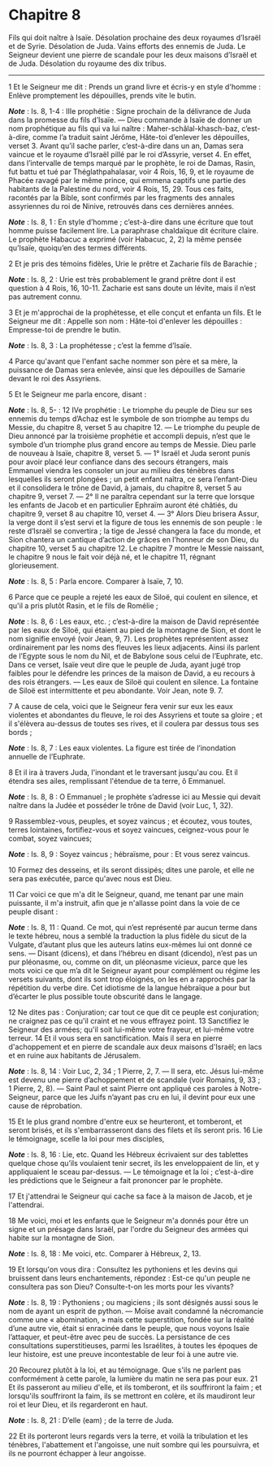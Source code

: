# Chapitre 8

Fils qui doit naître à Isaïe.
Désolation prochaine des deux royaumes d’Israël et de Syrie.
Désolation de Juda.
Vains efforts des ennemis de Juda.
Le Seigneur devient une pierre de scandale pour les deux maisons d’Israël et de Juda.
Désolation du royaume des dix tribus.

***

1 Et le Seigneur me dit : Prends un grand livre et écris-y en style d'homme : Enlève promptement les dépouilles, prends vite le butin.

***Note*** :  Is. 8, 1-4 : IIIe prophétie : Signe prochain de la délivrance de Juda dans la promesse du fils d’Isaïe. ― Dieu commande à Isaïe de donner un nom prophétique au fils qui va lui naître : Maher-schâlal-khasch-baz, c’est-à-dire, comme l’a traduit saint Jérôme, Hâte-toi d’enlever les dépouilles, verset 3. Avant qu’il sache parler, c’est-à-dire dans un an, Damas sera vaincue et le royaume d’Israël pillé par le roi d’Assyrie, verset 4. En effet, dans l’intervalle de temps marqué par le prophète, le roi de Damas, Rasin, fut battu et tué par Théglathpahalasar, voir 4 Rois, 16, 9, et le royaume de Phacée ravagé par le même prince, qui emmena captifs une partie des habitants de la Palestine du nord, voir 4 Rois, 15, 29. Tous ces faits, racontés par la Bible, sont confirmés par les fragments des annales assyriennes du roi de Ninive, retrouvés dans ces dernières années.

***Note*** :  Is. 8, 1 : En style d’homme ; c’est-à-dire dans une écriture que tout homme puisse facilement lire. La paraphrase chaldaïque dit écriture claire. Le prophète Habacuc a exprimé (voir Habacuc, 2, 2) la même pensée qu’Isaïe, quoiqu’en des termes différents.

2 Et je pris des témoins fidèles, Urie le prêtre et Zacharie fils de Barachie ;

***Note*** :  Is. 8, 2 : Urie est très probablement le grand prêtre dont il est question à 4 Rois, 16, 10-11. Zacharie est sans doute un lévite, mais il n’est pas autrement connu.

3 Et je m'approchai de la prophétesse, et elle conçut et enfanta un fils. Et le Seigneur me dit : Appelle son nom : Hâte-toi d'enlever les dépouilles : Empresse-toi de prendre le butin.

***Note*** :  Is. 8, 3 : La prophétesse ; c’est la femme d’Isaïe.

4 Parce qu'avant que l'enfant sache nommer son père et sa mère, la puissance de Damas sera enlevée, ainsi que les dépouilles de Samarie devant le roi des Assyriens.


5 Et le Seigneur me parla encore, disant :

***Note*** :  Is. 8, 5- : 12 IVe prophétie : Le triomphe du peuple de Dieu sur ses ennemis du temps d’Achaz est le symbole de son triomphe au temps du Messie, du chapitre 8, verset 5 au chapitre 12. ― Le triomphe du peuple de Dieu annoncé par la troisième prophétie et accompli depuis, n’est que le symbole d’un triomphe plus grand encore au temps de Messie. Dieu parle de nouveau à Isaïe, chapitre 8, verset 5. ― 1° Israël et Juda seront punis pour avoir placé leur confiance dans des secours étrangers, mais Emmanuel viendra les consoler un jour au milieu des ténèbres dans lesquelles ils seront plongées ; un petit enfant naîtra, ce sera l’enfant-Dieu et il consolidera le trône de David, à jamais, du chapitre 8, verset 5 au chapitre 9, verset 7. ― 2° Il ne paraîtra cependant sur la terre que lorsque les enfants de Jacob et en particulier Ephraïm auront été châtiés, du chapitre 9, verset 8 au chapitre 10, verset 4. ― 3° Alors Dieu brisera Assur, la verge dont il s’est servi et la figure de tous les ennemis de son peuple :
le reste d’Israël se convertira ; la tige de Jessé changera la face du monde, et Sion chantera un cantique d’action de grâces en l’honneur de son Dieu, du chapitre 10, verset 5 au chapitre 12. Le chapitre 7 montre le Messie naissant, le chapitre 9 nous le fait voir déjà né, et le chapitre 11, régnant glorieusement.

***Note*** :  Is. 8, 5 : Parla encore. Comparer à Isaïe, 7, 10.

6 Parce que ce peuple a rejeté les eaux de Siloë, qui coulent en silence, et qu'il a pris plutôt Rasin, et le fils de Romélie ;

***Note*** :  Is. 8, 6 : Les eaux, etc. ; c’est-à-dire la maison de David représentée par les eaux de Siloë, qui étaient au pied de la montagne de Sion, et dont le nom signifie envoyé (voir Jean, 9, 7). Les prophètes représentent assez ordinairement par les noms des fleuves les lieux adjacents. Ainsi ils parlent de l’Egypte sous le nom du Nil, et de Babylone sous celui de l’Euphrate, etc. Dans ce verset, Isaïe veut dire que le peuple de Juda, ayant jugé trop faibles pour le défendre les princes de la maison de David, a eu recours à des rois étrangers. ― Les eaux de Siloë qui coulent en silence. La fontaine de Siloë est intermittente et peu abondante. Voir Jean, note 9. 7.

7 A cause de cela, voici que le Seigneur fera venir sur eux les eaux violentes et abondantes du fleuve, le roi des Assyriens et toute sa gloire ; et il s'élèvera au-dessus de toutes ses rives, et il coulera par dessus tous ses bords ;

***Note*** :  Is. 8, 7 : Les eaux violentes. La figure est tirée de l’inondation annuelle de l’Euphrate.

8 Et il ira à travers Juda, l'inondant et le traversant jusqu'au cou. Et il étendra ses ailes, remplissant l'étendue de ta terre, ô Emmanuel.

***Note*** :  Is. 8, 8 : O Emmanuel ; le prophète s’adresse ici au Messie qui devait naître dans la Judée et posséder le trône de David (voir Luc, 1, 32).


9 Rassemblez-vous, peuples, et soyez vaincus ; et écoutez, vous toutes, terres lointaines, fortifiez-vous et soyez vaincues, ceignez-vous pour le combat, soyez vaincues;

***Note*** :  Is. 8, 9 : Soyez vaincus ; hébraïsme, pour : Et vous serez vaincus.

10 Formez des desseins, et ils seront dissipés; dites une parole, et elle ne sera pas exécutée, parce qu'avec nous est Dieu.


11 Car voici ce que m'a dit le Seigneur, quand, me tenant par une main puissante, il m'a instruit, afin que je n'allasse point dans la voie de ce peuple disant :

***Note*** :  Is. 8, 11 : Quand. Ce mot, qui n’est représenté par aucun terme dans le texte hébreu, nous a semblé la traduction la plus fidèle du sicut de la Vulgate, d’autant plus que les auteurs latins eux-mêmes lui ont donné ce sens. ― Disant (dicens), et dans l’hébreu en disant (dicendo), n’est pas un pur pléonasme, ou, comme on dit, un pléonasme vicieux, parce que les mots voici ce que m’a dit le Seigneur ayant pour complément ou régime les versets suivants, dont ils sont trop éloignés, on les en a rapprochés par la répétition du verbe dire. Cet idiotisme de la langue hébraïque a pour but d’écarter le plus possible toute obscurité dans le langage.

12 Ne dites pas : Conjuration; car tout ce que dit ce peuple est conjuration; ne craignez pas ce qu'il craint et ne vous effrayez point. 13 Sanctifiez le Seigneur des armées; qu'il soit lui-même votre frayeur, et lui-même votre terreur. 14 Et il vous sera en sanctification. Mais il sera en pierre d'achoppement et en pierre de scandale aux deux maisons d'Israël; en lacs et en ruine aux habitants de Jérusalem.

***Note*** :  Is. 8, 14 : Voir Luc, 2, 34 ; 1 Pierre, 2, 7. ― Il sera, etc. Jésus lui-même est devenu une pierre d’achoppement et de scandale (voir Romains, 9, 33 ; 1 Pierre, 2, 8). ― Saint Paul et saint Pierre ont appliqué ces paroles à Notre-Seigneur, parce que les Juifs n’ayant pas cru en lui, il devint pour eux une cause de réprobation.

15 Et le plus grand nombre d'entre eux se heurteront, et tomberont, et seront brisés, et ils s'embarrasseront dans des filets et ils seront pris. 16 Lie le témoignage, scelle la loi pour mes disciples,

***Note*** :  Is. 8, 16 : Lie, etc. Quand les Hébreux écrivaient sur des tablettes quelque chose qu’ils voulaient tenir secret, ils les enveloppaient de lin, et y appliquaient le sceau par-dessus. ― Le témoignage et la loi ; c’est-à-dire les prédictions que le Seigneur a fait prononcer par le prophète.


17 Et j'attendrai le Seigneur qui cache sa face à la maison de Jacob, et je l'attendrai.


18 Me voici, moi et les enfants que le Seigneur m'a donnés pour être un signe et un présage dans Israël, par l'ordre du Seigneur des armées qui habite sur la montagne de Sion.

***Note*** :  Is. 8, 18 : Me voici, etc. Comparer à Hébreux, 2, 13.

19 Et lorsqu'on vous dira : Consultez les pythoniens et les devins qui bruissent dans leurs enchantements, répondez : Est-ce qu'un peuple ne consultera pas son Dieu? Consulte-t-on les morts pour les vivants?

***Note*** :  Is. 8, 19 : Pythoniens ; ou magiciens ; ils sont désignés aussi sous le nom de ayant un esprit de python. ― Moïse avait condamné la nécromancie comme une « abomination, » mais cette superstition, fondée sur la réalité d’une autre vie, était si enracinée dans le peuple, que nous voyons Isaïe l’attaquer, et peut-être avec peu de succès. La persistance de ces consultations superstitieuses, parmi les Israélites, à toutes les époques de leur histoire, est une preuve incontestable de leur foi à une autre vie.

20 Recourez plutôt à la loi, et au témoignage. Que s'ils ne parlent pas conformément à cette parole, la lumière du matin ne sera pas pour eux. 21 Et ils passeront au milieu d'elle, et ils tomberont, et ils souffriront la faim ; et lorsqu'ils souffriront la faim, ils se mettront en colère, et ils maudiront leur roi et leur Dieu, et ils regarderont en haut.

***Note*** :  Is. 8, 21 : D’elle (eam) ; de la terre de Juda.

22 Et ils porteront leurs regards vers la terre, et voilà la tribulation et les ténèbres, l'abattement et l'angoisse, une nuit sombre qui les poursuivra, et ils ne pourront échapper à leur angoisse.


